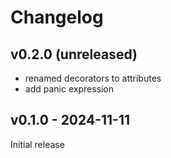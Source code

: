 # Changelog

## v0.2.0 (unreleased)

- renamed decorators to attributes
- add panic expression

## v0.1.0 - 2024-11-11

Initial release
